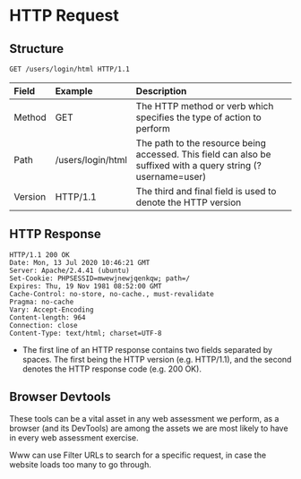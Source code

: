 # HTTP Request


## Structure

```bash
GET /users/login/html HTTP/1.1
```

| Field   | Example           | Description                                                                                                   |
|:--------|:------------------|:--------------------------------------------------------------------------------------------------------------|
| Method  | GET               | The HTTP method or verb which specifies the type of action to perform                                         |
| Path    | /users/login/html | The path to the resource being accessed. This field can also be suffixed with a query string (?username=user) |
| Version | HTTP/1.1          | The third and final field  is used to denote the HTTP version                                                 |

## HTTP Response

```csv
HTTP/1.1 200 OK
Date: Mon, 13 Jul 2020 10:46:21 GMT
Server: Apache/2.4.41 (ubuntu)
Set-Cookie: PHPSESSID=mwewjnewjqenkqw; path=/
Expires: Thu, 19 Nov 1981 08:52:00 GMT
Cache-Control: no-store, no-cache., must-revalidate
Pragma: no-cache
Vary: Accept-Encoding
Content-length: 964
Connection: close
Content-Type: text/html; charset=UTF-8
```

* The first line of an HTTP response contains two fields separated by spaces. The first being the HTTP version (e.g. HTTP/1.1), and the second denotes the HTTP response code (e.g. 200 OK).

## Browser Devtools
These tools can be a vital asset in any web assessment we perform, as a browser (and its DevTools) are among the assets we are most likely to have in every web assessment exercise.


Www can use Filter URLs to search for a specific request, in case the website loads too many to go through.
